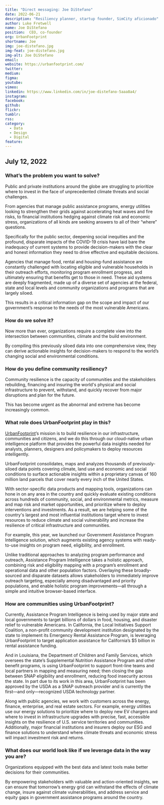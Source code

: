 ```yaml
---
title: "Direct messaging: Joe DiStefano"
date: 2022-06-21
description: "Resiliency planner, startup founder, SimCity aficionado"
author: Luke Fretwell
name: Joe DiStefano
position:  CEO, co-founder 
org: UrbanFootprint
shortname: Joe
img: joe-distefano.jpg
img-feat: joe-distefano.jpg
img-alt: Joe DiStefano
email: 
website: https://urbanfootprint.com/
twitter: 
medium:
figma:
youtube:
vimeo:
linkedin: https://www.linkedin.com/in/joe-distefano-5aaa8a4/
instagram:
facebook:
github:
flickr:
tumblr:
rss:
category:
  - Data
  - Design
  - Digital
feature:
---
```


## July 12, 2022


### What’s the problem you want to solve?

Public and private institutions around the globe are struggling to prioritize where to invest in the face of unprecedented climate threats and social challenges.

From agencies that manage public assistance programs, energy utilities looking to strengthen their grids against accelerating heat waves and fire risks, to financial institutions hedging against climate risk and economic stress, organizations of all kinds are seeking answers to all of their “where” questions.

Specifically for the public sector, deepening social inequities and the profound, disparate impacts of the COVID-19 crisis have laid bare the inadequacy of current systems to provide decision-makers with the clear and honest information they need to drive effective and equitable decisions.

Agencies that manage food, rental and housing-fund assistance are constantly challenged with locating eligible and vulnerable households in their outreach efforts, monitoring program enrollment progress, and ultimately ensuring that benefits get to those in need. These aid systems are deeply fragmented, made up of a diverse set of agencies at the federal, state and local levels and community organizations and programs that are largely siloed.

This results in a critical information gap on the scope and impact of our government’s response to the needs of the most vulnerable Americans.


### How do we solve it?

Now more than ever, organizations require a complete view into the intersection between communities, climate and the build environment.

By compiling this previously siloed data into one comprehensive view, they can derive actionable insights for decision-makers to respond to the world’s changing social and environmental conditions.


### How do you define community resiliency?

Community resilience is the capacity of communities and the stakeholders rebuilding, financing and insuring the world's physical and social infrastructure to prevent, withstand, and quickly recover from major disruptions and plan for the future.

This has become urgent as the abnormal and extreme has become increasingly common.


### What role does UrbanFootprint play in this?

[UrbanFootprint](https://urbanfootprint.com/)’s mission is to build resilience in our infrastructure, communities and citizens, and we do this through our cloud-native urban intelligence platform that provides the powerful data insights needed for analysts, planners, designers and policymakers to deploy resources intelligently.

UrbanFootprint consolidates, maps and analyzes thousands of previously-siloed data points covering climate, land use and economic and social conditions to surface actionable insights within a proprietary canvas of 160 million land parcels that cover nearly every inch of the United States.

With sector-specific data products and mapping tools, organizations can hone in on any area in the country and quickly evaluate existing conditions across hundreds of community, social, and environmental metrics, measure and map risk and market opportunities, and prioritize where to deploy interventions and investments. As a result, we are helping some of the country's largest and most influential institutions target where to invest resources to reduce climate and social vulnerability and increase the resilience of critical infrastructure and communities.

For example, this year, we launched our Government Assistance Program Intelligence solution, which augments existing agency systems with ready-to-use insights on program need, eligibility, and enrollment.

Unlike traditional approaches to analyzing program performance and outreach, Assistance Program Intelligence takes a holistic approach, combining risk and eligibility mapping with a program’s enrollment and operational data and other population factors. Overlaying these broadly-sourced and disparate datasets allows stakeholders to immediately improve outreach targeting, especially among disadvantaged and priority populations, and enable holistic program improvements—all through a simple and intuitive browser-based interface.


### How are communities using UrbanFootprint?

Currently, Assistance Program Intelligence is being used by major state and local governments to target billions of dollars in food, housing, and disaster relief to vulnerable Americans. In California, the Local Initiatives Support Coalition, a non-profit community development institution designated by the state to implement its Emergency Rental Assistance Program, is leveraging UrbanFootprint to target application assistance for California’s $5 billion in rental assistance funding.

And in Louisiana, the Department of Children and Family Services, which oversees the state’s Supplemental Nutrition Assistance Program and other benefit programs, is using UrbanFootprint to support front-line teams and local partners in mapping and measuring need; then closing the gap between SNAP eligibility and enrollment, reducing food insecurity across the state. In part due to its work in this area, UrbanFootprint has been approved by the USDA as a SNAP outreach provider and is currently the first—and only—recognized USDA technology partner. 

Along with public agencies, we work with customers across the energy, finance, enterprise, and real estate sectors. For example, energy utilities use our energy solutions to prioritize where to deploy new EV chargers and where to invest in infrastructure upgrades with precise, fast, accessible insights on the resilience of U.S. service territories and communities. Additionally, major financial institutions and insurers deploy our ESG and finance solutions to understand where climate threats and economic stress will impact investment risk and returns.


### What does our world look like if we leverage data in the way you are?

Organizations equipped with the best data and latest tools make better decisions for their communities.

By empowering stakeholders with valuable and action-oriented insights, we can ensure that tomorrow’s energy grid can withstand the effects of climate change, insure against climate vulnerabilities, and address service and equity gaps in government assistance programs around the country.